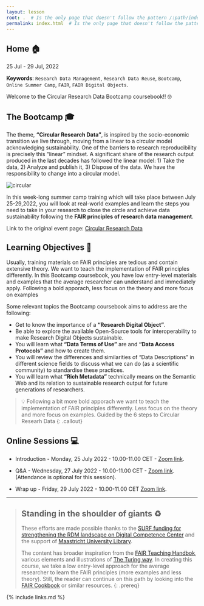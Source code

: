 ```yaml
---
layout: lesson
root: .  # Is the only page that doesn't follow the pattern /:path/index.html
permalink: index.html  # Is the only page that doesn't follow the pattern /:path/index.html
---
```


## Home 🏠

25 Jul - 29 Jul, 2022

**Keywords**: `Research Data Management`, `Research Data Reuse`, `Bootcamp`, `Online Summer Camp`, `FAIR`, `FAIR Digital Objects`.



Welcome to the Circular Research Data Bootcamp coursebook!! 🤓

## The Bootcamp 🎓

The theme, **“Circular Research Data”**, is inspired by the socio-economic transition we live through, moving from a linear to a circular model acknowledging sustainability. One of the barriers to research reproducibility is precisely this “linear” mindset. A significant share of the research output produced in the last decades has followed the linear model: 1) Take the data, 2) Analyze and publish it, 3) Dispose of the data. We have the responsibility to change into a circular model.

<img src="https://maastrichtuniversity-ids-open.s3.eu-central-1.amazonaws.com/images/00-1.png" alt="circular">

In this week-long summer camp training which will take place between July 25-29,2022, you will look at real-world examples and learn the steps you need to take in your research to close the circle and achieve data sustainability following the **FAIR principles of research data management**.  

Link to the original event page: [Circular Research Data](https://library.maastrichtuniversity.nl/events/circular-research-data-summer-camp/)

## Learning Objectives 📗

Usually, training materials on FAIR principles are tedious and contain extensive theory. We want to teach the implementation of FAIR principles differently. In this Bootcamp coursebook, you have low entry-level materials and examples that the average researcher can understand and immediately apply. Following a bold apporach, less focus on the theory and more focus on examples

Some relevant topics the Bootcamp coursebook aims to address are the following:  

- Get to know the importance of a **“Research Digital Object”**.  
- Be able to explore the available Open-Source tools for interoperability to make Research Digital Objects sustainable.
- You will learn what **“Data Terms of Use”** are and **“Data Access Protocols”** and how to create them.  
- You will review the differences and similarities of “Data Descriptions” in different science fields to discuss what we can do (as a scientific community) to standardise these practices.  
- You will learn what **“Rich Metadata”** technically means on the Semantic Web and its relation to sustainable research output for future generations of researchers.  

> 💡 Following a bit more bold apporach we want to teach the implementation of FAIR principles differently. Less focus on the theory and more focus on examples. Guided by the 6 steps to Circular Researh Data
{: .callout}

## Online Sessions 💻

- Introduction - Monday, 25 July 2022 - 10.00-11.00 CET - [Zoom link](https://maastrichtuniversity.zoom.us/j/99299685222?pwd=VWw2SVh4TlhKWUxyQUIzdExZU3JiZz09).

- Q&A - Wednesday, 27 July 2022 - 10.00-11.00 CET - [Zoom link](https://maastrichtuniversity.zoom.us/j/99299685222?pwd=VWw2SVh4TlhKWUxyQUIzdExZU3JiZz09). (Attendance is optional for this session).

- Wrap up - Friday, 29 July 2022 - 10.00-11.00 CET [Zoom link](https://maastrichtuniversity.zoom.us/j/99299685222?pwd=VWw2SVh4TlhKWUxyQUIzdExZU3JiZz09).


----

> ## Standing in the shoulder of giants ♻️
>
> These efforts are made possible thanks to the [SURF funding for strengthening the RDM landscape on Digital Competence Center](https://www.surf.nl/en/news/surf-honours-10-proposals-in-call-for-proposals-digital-competence-centres-go-to-work-on) and the support of [Maastricht University Library](https://library.maastrichtuniversity.nl/research/rdm/).  
>  
> The content has broader inspiration from the [FAIR Teaching Handbok](https://fairsfair.gitbook.io/fair-teaching-handbook/0lessonplans/1lessonplan), various elements and illustrations of [The Turing way](https://the-turing-way.netlify.app/welcome.html). In creating this course, we take a low entry-level approach for the average researcher to learn the FAIR principles (more examples and less theory). Still, the reader can continue on this path by looking into the [FAIR Cookbook](https://the-turing-way.netlify.app/welcome.html) or similar resources.
{: .prereq}

{% include links.md %}


    
